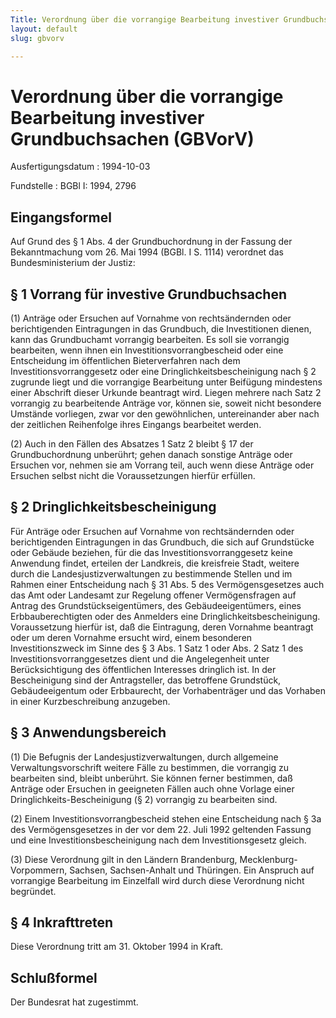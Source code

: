 ```yaml
---
Title: Verordnung über die vorrangige Bearbeitung investiver Grundbuchsachen
layout: default
slug: gbvorv

---
```


# Verordnung über die vorrangige Bearbeitung investiver Grundbuchsachen (GBVorV)

Ausfertigungsdatum
:   1994-10-03

Fundstelle
:   BGBl I: 1994, 2796



## Eingangsformel

Auf Grund des § 1 Abs. 4 der Grundbuchordnung in der Fassung der
Bekanntmachung vom 26. Mai 1994 (BGBl. I S. 1114) verordnet das
Bundesministerium der Justiz:


## § 1 Vorrang für investive Grundbuchsachen

(1) Anträge oder Ersuchen auf Vornahme von rechtsändernden oder
berichtigenden Eintragungen in das Grundbuch, die Investitionen
dienen, kann das Grundbuchamt vorrangig bearbeiten. Es soll sie
vorrangig bearbeiten, wenn ihnen ein Investitionsvorrangbescheid oder
eine Entscheidung im öffentlichen Bieterverfahren nach dem
Investitionsvorranggesetz oder eine Dringlichkeitsbescheinigung nach §
2 zugrunde liegt und die vorrangige Bearbeitung unter Beifügung
mindestens einer Abschrift dieser Urkunde beantragt wird. Liegen
mehrere nach Satz 2 vorrangig zu bearbeitende Anträge vor, können sie,
soweit nicht besondere Umstände vorliegen, zwar vor den gewöhnlichen,
untereinander aber nach der zeitlichen Reihenfolge ihres Eingangs
bearbeitet werden.

(2) Auch in den Fällen des Absatzes 1 Satz 2 bleibt § 17 der
Grundbuchordnung unberührt; gehen danach sonstige Anträge oder
Ersuchen vor, nehmen sie am Vorrang teil, auch wenn diese Anträge oder
Ersuchen selbst nicht die Voraussetzungen hierfür erfüllen.


## § 2 Dringlichkeitsbescheinigung

Für Anträge oder Ersuchen auf Vornahme von rechtsändernden oder
berichtigenden Eintragungen in das Grundbuch, die sich auf Grundstücke
oder Gebäude beziehen, für die das Investitionsvorranggesetz keine
Anwendung findet, erteilen der Landkreis, die kreisfreie Stadt,
weitere durch die Landesjustizverwaltungen zu bestimmende Stellen und
im Rahmen einer Entscheidung nach § 31 Abs. 5 des Vermögensgesetzes
auch das Amt oder Landesamt zur Regelung offener Vermögensfragen auf
Antrag des Grundstückseigentümers, des Gebäudeeigentümers, eines
Erbbauberechtigten oder des Anmelders eine
Dringlichkeitsbescheinigung. Voraussetzung hierfür ist, daß die
Eintragung, deren Vornahme beantragt oder um deren Vornahme ersucht
wird, einem besonderen Investitionszweck im Sinne des § 3 Abs. 1 Satz
1 oder Abs. 2 Satz 1 des Investitionsvorranggesetzes dient und die
Angelegenheit unter Berücksichtigung des öffentlichen Interesses
dringlich ist. In der Bescheinigung sind der Antragsteller, das
betroffene Grundstück, Gebäudeeigentum oder Erbbaurecht, der
Vorhabenträger und das Vorhaben in einer Kurzbeschreibung anzugeben.


## § 3 Anwendungsbereich

(1) Die Befugnis der Landesjustizverwaltungen, durch allgemeine
Verwaltungsvorschrift weitere Fälle zu bestimmen, die vorrangig zu
bearbeiten sind, bleibt unberührt. Sie können ferner bestimmen, daß
Anträge oder Ersuchen in geeigneten Fällen auch ohne Vorlage einer
Dringlichkeits-Bescheinigung (§ 2) vorrangig zu bearbeiten sind.

(2) Einem Investitionsvorrangbescheid stehen eine Entscheidung nach §
3a des Vermögensgesetzes in der vor dem 22. Juli 1992 geltenden
Fassung und eine Investitionsbescheinigung nach dem Investitionsgesetz
gleich.

(3) Diese Verordnung gilt in den Ländern Brandenburg, Mecklenburg-
Vorpommern, Sachsen, Sachsen-Anhalt und Thüringen. Ein Anspruch auf
vorrangige Bearbeitung im Einzelfall wird durch diese Verordnung nicht
begründet.


## § 4 Inkrafttreten

Diese Verordnung tritt am 31. Oktober 1994 in Kraft.


## Schlußformel

Der Bundesrat hat zugestimmt.

